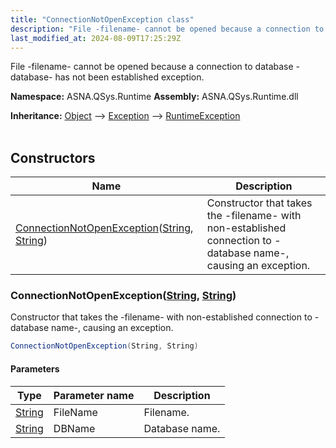 ```yaml
---
title: "ConnectionNotOpenException class"
description: "File -filename- cannot be opened because a connection to database -database- has not been established exception. "
last_modified_at: 2024-08-09T17:25:29Z
---
```


File -filename- cannot be opened because a connection to database -database- has not been established exception.

**Namespace:** ASNA.QSys.Runtime
**Assembly:** ASNA.QSys.Runtime.dll

**Inheritance:** [Object](https://docs.microsoft.com/en-us/dotnet/api/system.object) --> [Exception](https://docs.microsoft.com/en-us/dotnet/api/system.exception) --> [RuntimeException](/reference/runtime/qsys-runtime/runtime-exception.html)
<br>
<br>

## Constructors

| Name | Description |
| --- | --- |
| [ConnectionNotOpenException](#connectionnotopenexceptionstring-string)([String](https://docs.microsoft.com/en-us/dotnet/api/system.string), [String](https://docs.microsoft.com/en-us/dotnet/api/system.string)) | Constructor that takes the -filename- with non-established connection to -database name-, causing an exception.

### ConnectionNotOpenException([String](https://docs.microsoft.com/en-us/dotnet/api/system.string), [String](https://docs.microsoft.com/en-us/dotnet/api/system.string))

Constructor that takes the -filename- with non-established connection to -database name-, causing an exception.

```cs
ConnectionNotOpenException(String, String)
```

#### Parameters

| Type | Parameter name | Description
| --- | --- | ---
| [String](https://docs.microsoft.com/en-us/dotnet/api/system.string) | FileName | Filename.
| [String](https://docs.microsoft.com/en-us/dotnet/api/system.string) | DBName | Database name.
